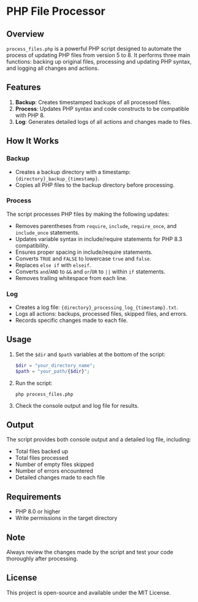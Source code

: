 # PHP File Processor

## Overview

`process_files.php` is a powerful PHP script designed to automate the process of updating PHP files from version 5 to 8. It performs three main functions: backing up original files, processing and updating PHP syntax, and logging all changes and actions.

## Features

1. **Backup**: Creates timestamped backups of all processed files.
2. **Process**: Updates PHP syntax and code constructs to be compatible with PHP 8.
3. **Log**: Generates detailed logs of all actions and changes made to files.

## How It Works

### Backup

- Creates a backup directory with a timestamp: `{directory}_backup_{timestamp}`.
- Copies all PHP files to the backup directory before processing.

### Process

The script processes PHP files by making the following updates:

- Removes parentheses from `require`, `include`, `require_once`, and `include_once` statements.
- Updates variable syntax in include/require statements for PHP 8.3 compatibility.
- Ensures proper spacing in include/require statements.
- Converts `TRUE` and `FALSE` to lowercase `true` and `false`.
- Replaces `else if` with `elseif`.
- Converts `and`/`AND` to `&&` and `or`/`OR` to `||` within `if` statements.
- Removes trailing whitespace from each line.

### Log

- Creates a log file: `{directory}_processing_log_{timestamp}.txt`.
- Logs all actions: backups, processed files, skipped files, and errors.
- Records specific changes made to each file.

## Usage

1. Set the `$dir` and `$path` variables at the bottom of the script:

   ```php
   $dir = "your_directory_name";
   $path = "your_path/{$dir}";
   ```

2. Run the script:

    ```code
    php process_files.php
    ```

3. Check the console output and log file for results.

## Output

The script provides both console output and a detailed log file, including:

- Total files backed up
- Total files processed
- Number of empty files skipped
- Number of errors encountered
- Detailed changes made to each file

## Requirements

- PHP 8.0 or higher
- Write permissions in the target directory

## Note

Always review the changes made by the script and test your code thoroughly after processing.

## License

This project is open-source and available under the MIT License.
